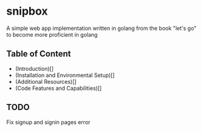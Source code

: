# snipbox

A simple web app implementation written in golang from the book "let's go"  to become more proficient in golang

## Table of Content

- (Introduction)[]
- (Installation and Environmental Setup)[]
- (Additional Resources)[]
- (Code Features and Capabilities)[]

## TODO

Fix signup and signin pages error
